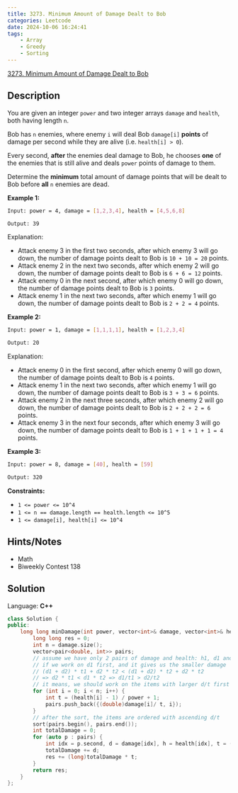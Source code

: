 ```yaml
---
title: 3273. Minimum Amount of Damage Dealt to Bob
categories: Leetcode
date: 2024-10-06 16:24:41
tags:
    - Array
    - Greedy
    - Sorting
---
```


[3273. Minimum Amount of Damage Dealt to Bob](https://leetcode.com/problems/minimum-amount-of-damage-dealt-to-bob/description/)

## Description

You are given an integer `power` and two integer arrays `damage` and `health`, both having length `n`.

Bob has `n` enemies, where enemy `i` will deal Bob `damage[i]` **points**  of damage per second while they are alive (i.e. `health[i] > 0`).

Every second, **after**  the enemies deal damage to Bob, he chooses **one**  of the enemies that is still alive and deals `power` points of damage to them.

Determine the **minimum**  total amount of damage points that will be dealt to Bob before **all**  `n` enemies are dead.

**Example 1:**

```bash
Input: power = 4, damage = [1,2,3,4], health = [4,5,6,8]

Output: 39
```

Explanation:

- Attack enemy 3 in the first two seconds, after which enemy 3 will go down, the number of damage points dealt to Bob is `10 + 10 = 20` points.
- Attack enemy 2 in the next two seconds, after which enemy 2 will go down, the number of damage points dealt to Bob is `6 + 6 = 12` points.
- Attack enemy 0 in the next second, after which enemy 0 will go down, the number of damage points dealt to Bob is `3` points.
- Attack enemy 1 in the next two seconds, after which enemy 1 will go down, the number of damage points dealt to Bob is `2 + 2 = 4` points.

**Example 2:**

```bash
Input: power = 1, damage = [1,1,1,1], health = [1,2,3,4]

Output: 20
```

Explanation:

- Attack enemy 0 in the first second, after which enemy 0 will go down, the number of damage points dealt to Bob is `4` points.
- Attack enemy 1 in the next two seconds, after which enemy 1 will go down, the number of damage points dealt to Bob is `3 + 3 = 6` points.
- Attack enemy 2 in the next three seconds, after which enemy 2 will go down, the number of damage points dealt to Bob is `2 + 2 + 2 = 6` points.
- Attack enemy 3 in the next four seconds, after which enemy 3 will go down, the number of damage points dealt to Bob is `1 + 1 + 1 + 1 = 4` points.

**Example 3:**

```bash
Input: power = 8, damage = [40], health = [59]

Output: 320
```

**Constraints:**

- `1 <= power <= 10^4`
- `1 <= n == damage.length == health.length <= 10^5`
- `1 <= damage[i], health[i] <= 10^4`

## Hints/Notes

- Math
- Biweekly Contest 138

## Solution

Language: **C++**

```C++
class Solution {
public:
    long long minDamage(int power, vector<int>& damage, vector<int>& health) {
        long long res = 0;
        int n = damage.size();
        vector<pair<double, int>> pairs;
        // assume we have only 2 pairs of damage and health: h1, d1 and h2, d2
        // if we work on d1 first, and it gives us the smaller damage
        // (d1 + d2) * t1 + d2 * t2 < (d1 + d2) * t2 + d2 * t2
        // => d2 * t1 < d1 * t2 => d1/t1 > d2/t2
        // it means, we should work on the items with larger d/t first
        for (int i = 0; i < n; i++) {
            int t = (health[i] - 1) / power + 1;
            pairs.push_back({(double)damage[i]/ t, i});
        }
        // after the sort, the items are ordered with ascending d/t
        sort(pairs.begin(), pairs.end());
        int totalDamage = 0;
        for (auto p : pairs) {
            int idx = p.second, d = damage[idx], h = health[idx], t = (health[idx] - 1) / power + 1;
            totalDamage += d;
            res += (long)totalDamage * t;
        }
        return res;
    }
};
```
